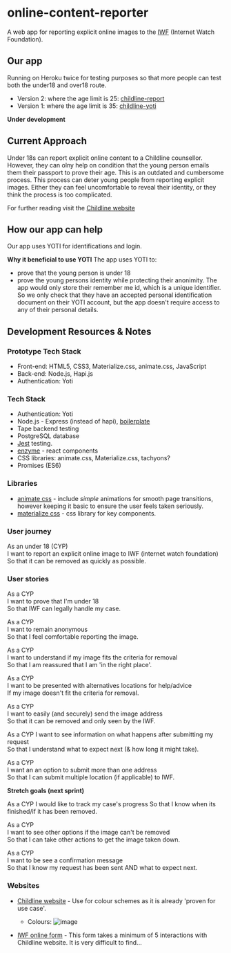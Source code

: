 # online-content-reporter

A web app for reporting explicit online images to the [IWF](https://www.iwf.org.uk/) (Internet Watch Foundation).

## Our app

Running on Heroku twice for testing purposes so that more people can test both the under18 and over18 route.
- Version 2: where the age limit is 25: [childline-report](https://childline-report.herokuapp.com/)
- Version 1: where the age limit is 35: [childline-yoti](https://childline-yoti.herokuapp.com/)

**Under development**


## Current Approach

Under 18s can report explicit online content to a Childline counsellor. However, they can olny help on condition
that the young person emails them their passport to prove their age. This is an outdated and cumbersome process.
This process can deter young people from reporting explicit images. Either they can feel uncomfortable to reveal their identity, or they think the process is too complicated.

For further reading visit the [Childline website](https://www.childline.org.uk/info-advice/bullying-abuse-safety/online-mobile-safety/sexting/)

## How our app can help

Our app uses YOTI for identifications and login.

**Why it beneficial to use YOTI**
The app uses YOTI to:
- prove that the young person is under 18
- prove the young persons identity while protecting their anonimity. The app would only store their
remember me id, which is a unique identifier. So we only check that they have an accepted personal identification document on their YOTI account, but the app doesn't require access to any of their personal details.

## Development Resources & Notes

### Prototype Tech Stack

- Front-end: HTML5, CSS3, Materialize.css, animate.css, JavaScript
- Back-end: Node.js, Hapi.js
- Authentication: Yoti

### Tech Stack

- Authentication: Yoti
- Node.js - Express (instead of hapi), [boilerplate](https://github.com/SavageWilliam/express-server-boilerplate)
- Tape backend testing
- PostgreSQL database
- [Jest](https://facebook.github.io/jest/docs/tutorial-react.html) testing.
- [enzyme](http://airbnb.io/enzyme/) - react components
- CSS libraries: animate.css, Materialize.css, tachyons?
- Promises (ES6)

### Libraries

- [animate css](https://daneden.github.io/animate.css/) - include *simple* animations for smooth page transitions, however keeping it basic to ensure the user feels taken seriously.
- [materialize css](http://materializecss.com/buttons.html) - css library for key components.


### User journey

As an under 18 (CYP)  
I want to report an explicit online image to IWF (internet watch foundation)  
So that it can be removed as quickly as possible.  

### User stories

As a CYP  
I want to prove that I'm under 18  
So that IWF can legally handle my case.  

As a CYP  
I want to remain anonymous  
So that I feel comfortable reporting the image.  

As a CYP  
I want to understand if my image fits the criteria for removal  
So that I am reassured that I am 'in the right place'.  

As a CYP  
I want to be presented with alternatives locations for help/advice  
If my image doesn't fit the criteria for removal.  

As a CYP  
I want to easily (and securely) send the image address  
So that it can be removed and only seen by the IWF.  

As a CYP
I want to see information on what happens after submitting my request  
So that I understand what to expect next (& how long it might take).  

As a CYP  
I want an an option to submit more than one address  
So that I can submit multiple location (if applicable) to IWF.  

**Stretch goals (next sprint)**

As a CYP
I would like to track my case's progress
So that I know when its finished/if it has been removed.

As a CYP  
I want to see other options if the image can't be removed  
So that I can take other actions to get the image taken down.

As a CYP  
I want to be see a confirmation message  
So that I know my request has been sent AND what to expect next.  

### Websites

- [Childline website](https://www.childline.org.uk/info-advice/bullying-abuse-safety/online-mobile-safety/sexting/) - Use for colour schemes as it is already 'proven for use case'.
  * Colours:
 ![image](https://cloud.githubusercontent.com/assets/15717822/22715594/8a5298ee-ed89-11e6-8bd7-9a85c8c0f578.png)

- [IWF online form](https://www.iwf.org.uk/) - This form takes a minimum of 5 interactions with Childline website. It is very difficult to find...
